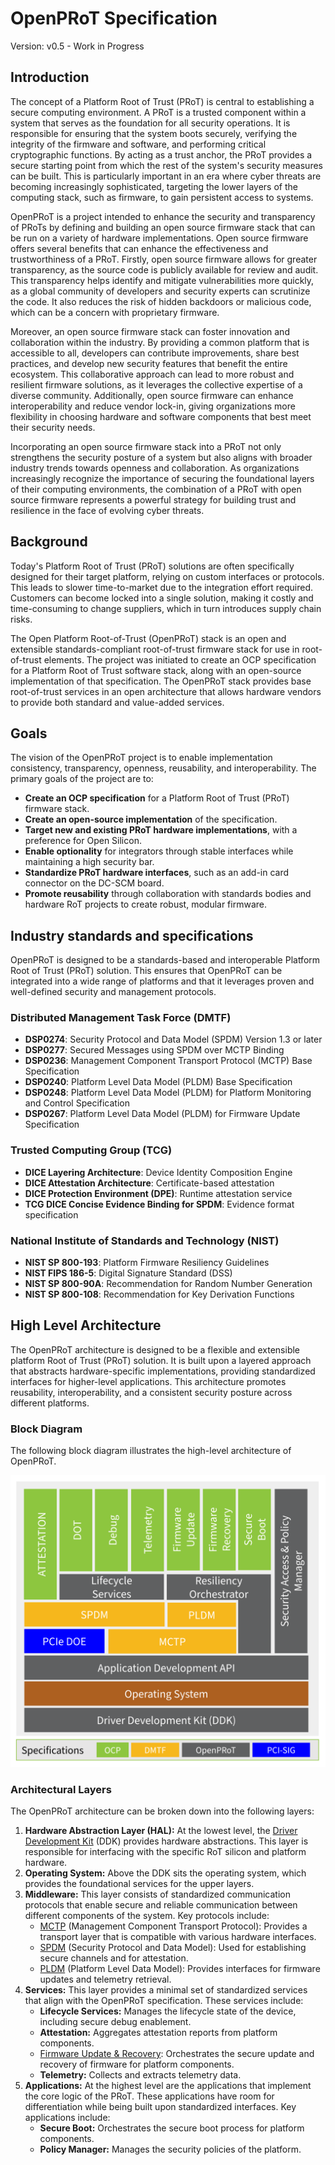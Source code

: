 # OpenPRoT Specification

Version: v0.5 - Work in Progress

## Introduction

The concept of a Platform Root of Trust (PRoT) is central to establishing a
secure computing environment. A PRoT is a trusted component within a system that
serves as the foundation for all security operations. It is responsible for
ensuring that the system boots securely, verifying the integrity of the firmware
and software, and performing critical cryptographic functions. By acting as a
trust anchor, the PRoT provides a secure starting point from which the rest of
the system's security measures can be built. This is particularly important in
an era where cyber threats are becoming increasingly sophisticated, targeting
the lower layers of the computing stack, such as firmware, to gain persistent
access to systems.

OpenPRoT is a project intended to enhance the security and transparency of PRoTs
by defining and building an open source firmware stack that can be run on a
variety of hardware implementations. Open source firmware offers several
benefits that can enhance the effectiveness and trustworthiness of a PRoT.
Firstly, open source firmware allows for greater transparency, as the source
code is publicly available for review and audit. This transparency helps
identify and mitigate vulnerabilities more quickly, as a global community of
developers and security experts can scrutinize the code. It also reduces the
risk of hidden backdoors or malicious code, which can be a concern with
proprietary firmware.

Moreover, an open source firmware stack can foster innovation and collaboration
within the industry. By providing a common platform that is accessible to all,
developers can contribute improvements, share best practices, and develop new
security features that benefit the entire ecosystem. This collaborative approach
can lead to more robust and resilient firmware solutions, as it leverages the
collective expertise of a diverse community. Additionally, open source firmware
can enhance interoperability and reduce vendor lock-in, giving organizations
more flexibility in choosing hardware and software components that best meet
their security needs.

Incorporating an open source firmware stack into a PRoT not only strengthens the
security posture of a system but also aligns with broader industry trends
towards openness and collaboration. As organizations increasingly recognize the
importance of securing the foundational layers of their computing environments,
the combination of a PRoT with open source firmware represents a powerful
strategy for building trust and resilience in the face of evolving cyber
threats.

## Background

Today's Platform Root of Trust (PRoT) solutions are often specifically designed
for their target platform, relying on custom interfaces or protocols. This leads
to slower time-to-market due to the integration effort required. Customers can
become locked into a single solution, making it costly and time-consuming to
change suppliers, which in turn introduces supply chain risks.

The Open Platform Root-of-Trust (OpenPRoT) stack is an open and extensible
standards-compliant root-of-trust firmware stack for use in root-of-trust
elements. The project was initiated to create an OCP specification for a
Platform Root of Trust software stack, along with an open-source implementation
of that specification. The OpenPRoT stack provides base root-of-trust services
in an open architecture that allows hardware vendors to provide both standard
and value-added services.

## Goals

The vision of the OpenPRoT project is to enable implementation consistency,
transparency, openness, reusability, and interoperability. The primary goals of
the project are to:

*   **Create an OCP specification** for a Platform Root of Trust (PRoT) firmware
    stack.
*   **Create an open-source implementation** of the specification.
*   **Target new and existing PRoT hardware implementations**, with a preference
    for Open Silicon.
*   **Enable optionality** for integrators through stable interfaces while
    maintaining a high security bar.
*   **Standardize PRoT hardware interfaces**, such as an add-in card connector
    on the DC-SCM board.
*   **Promote reusability** through collaboration with standards bodies and
    hardware RoT projects to create robust, modular firmware.

## Industry standards and specifications

OpenPRoT is designed to be a standards-based and interoperable Platform Root of
Trust (PRoT) solution. This ensures that OpenPRoT can be integrated into a wide
range of platforms and that it leverages proven and well-defined security and
management protocols.

### Distributed Management Task Force (DMTF)

- **DSP0274**: Security Protocol and Data Model (SPDM) Version 1.3 or later
- **DSP0277**: Secured Messages using SPDM over MCTP Binding
- **DSP0236**: Management Component Transport Protocol (MCTP) Base Specification
- **DSP0240**: Platform Level Data Model (PLDM) Base Specification
- **DSP0248**: Platform Level Data Model (PLDM) for Platform Monitoring and Control Specification
- **DSP0267**: Platform Level Data Model (PLDM) for Firmware Update Specification

### Trusted Computing Group (TCG)

- **DICE Layering Architecture**: Device Identity Composition Engine
- **DICE Attestation Architecture**: Certificate-based attestation
- **DICE Protection Environment (DPE)**: Runtime attestation service
- **TCG DICE Concise Evidence Binding for SPDM**: Evidence format specification

### National Institute of Standards and Technology (NIST)

- **NIST SP 800-193**: Platform Firmware Resiliency Guidelines
- **NIST FIPS 186-5**: Digital Signature Standard (DSS)
- **NIST SP 800-90A**: Recommendation for Random Number Generation
- **NIST SP 800-108**: Recommendation for Key Derivation Functions

## High Level Architecture

The OpenPRoT architecture is designed to be a flexible and extensible platform
Root of Trust (PRoT) solution. It is built upon a layered approach that
abstracts hardware-specific implementations, providing standardized interfaces
for higher-level applications. This architecture promotes reusability,
interoperability, and a consistent security posture across different platforms.

### Block Diagram

The following block diagram illustrates the high-level architecture of OpenPRoT.

<img src="openprot_diagram.svg" alt="figure2" width="700"/>

### Architectural Layers

The OpenPRoT architecture can be broken down into the following layers:

1.  **Hardware Abstraction Layer (HAL):** At the lowest level, the
    [Driver Development Kit](./device_abstraction/README.md) (DDK) provides
    hardware abstractions. This layer is responsible for interfacing with the
    specific RoT silicon and platform hardware.
2.  **Operating System:** Above the DDK sits the operating system, which
    provides the foundational services for the upper layers.
3.  **Middleware:** This layer consists of standardized communication protocols
    that enable secure and reliable communication between different components
    of the system. Key protocols include:
    *   [MCTP](./middleware/mctp.md) (Management Component Transport Protocol):
        Provides a transport layer that is compatible with various hardware
        interfaces.
    *   [SPDM](./middleware/spdm.md) (Security Protocol and Data Model): Used
        for establishing secure channels and for attestation.
    *   [PLDM](./middleware/pldm.md) (Platform Level Data Model): Provides
        interfaces for firmware updates and telemetry retrieval.
4.  **Services:** This layer provides a minimal set of standardized services
    that align with the OpenPRoT specification. These services include:
    *   **Lifecycle Services:** Manages the lifecycle state of the device,
        including secure debug enablement.
    *   **Attestation:** Aggregates attestation reports from platform
        components.
    *   [Firmware Update & Recovery](./services/fwupdate.md): Orchestrates the
        secure update and recovery of firmware for platform components.
    *   **Telemetry:** Collects and extracts telemetry data.
5.  **Applications:** At the highest level are the applications that implement
    the core logic of the PRoT. These applications have room for differentiation
    while being built upon standardized interfaces. Key applications include:
    *   **Secure Boot:** Orchestrates the secure boot process for platform
        components.
    *   **Policy Manager:** Manages the security policies of the platform.
